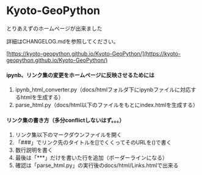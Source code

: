 # Kyoto-GeoPython

とりあえずのホームページが出来ました

詳細はCHANGELOG.mdを参照してください。

[https://kyoto-geopython.github.io/Kyoto-GeoPython/](https://kyoto-geopython.github.io/Kyoto-GeoPython/)

#### ipynb、リンク集の変更をホームページに反映させるためには

1. ipynb_html_converter.py（docs/htmlフォルダ下にipynbファイルに対応するhtmlを生成する）
1. parse_html.py（docs/html以下のファイルをもとにindex.htmlを生成する）

#### リンク集の書き方（多分conflictしないはず。。。）
1. リンク集以下のマークダウンファイルを開く
1. 「###」でリンク先のタイトルを[]でくくってそのURLを()で書く  
1. 数行説明を書く
1. 最後は「***」だけを書いた行を追加（ボーダーラインになる）
1. 確認は「parse_html.py」の実行後のdocs/html/Links.htmlで出来る